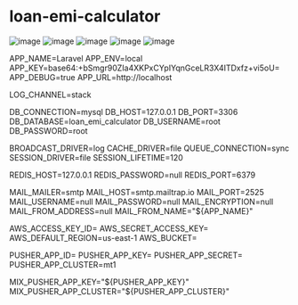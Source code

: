 # loan-emi-calculator
![image](https://github.com/user-attachments/assets/49473beb-c1fb-476e-aa4c-adc1cb5af1c6)
![image](https://github.com/user-attachments/assets/89b8bc06-29c2-488f-9e20-45d95a045612)
![image](https://github.com/user-attachments/assets/7a7e8d67-435d-47f4-8706-2387bd12466b)
![image](https://github.com/user-attachments/assets/322b2e88-8c19-405a-8b03-565a570ba829)
![image](https://github.com/user-attachments/assets/43cb6a48-bb67-48b8-8123-40a2484ea10a)


APP_NAME=Laravel
APP_ENV=local
APP_KEY=base64:+bSmgr90ZIa4XKPxCYpIYqnGceLR3X4ITDxfz+vi5oU=
APP_DEBUG=true
APP_URL=http://localhost

LOG_CHANNEL=stack

DB_CONNECTION=mysql
DB_HOST=127.0.0.1
DB_PORT=3306
DB_DATABASE=loan_emi_calculator
DB_USERNAME=root
DB_PASSWORD=root

BROADCAST_DRIVER=log
CACHE_DRIVER=file
QUEUE_CONNECTION=sync
SESSION_DRIVER=file
SESSION_LIFETIME=120

REDIS_HOST=127.0.0.1
REDIS_PASSWORD=null
REDIS_PORT=6379

MAIL_MAILER=smtp
MAIL_HOST=smtp.mailtrap.io
MAIL_PORT=2525
MAIL_USERNAME=null
MAIL_PASSWORD=null
MAIL_ENCRYPTION=null
MAIL_FROM_ADDRESS=null
MAIL_FROM_NAME="${APP_NAME}"

AWS_ACCESS_KEY_ID=
AWS_SECRET_ACCESS_KEY=
AWS_DEFAULT_REGION=us-east-1
AWS_BUCKET=

PUSHER_APP_ID=
PUSHER_APP_KEY=
PUSHER_APP_SECRET=
PUSHER_APP_CLUSTER=mt1

MIX_PUSHER_APP_KEY="${PUSHER_APP_KEY}"
MIX_PUSHER_APP_CLUSTER="${PUSHER_APP_CLUSTER}"
